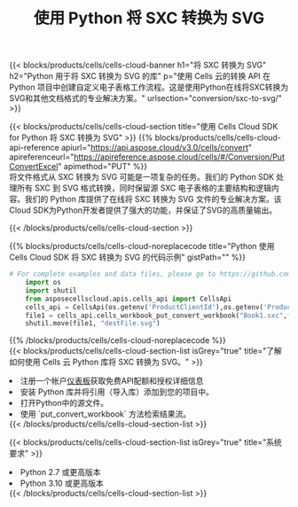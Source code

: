 ﻿---
title: 使用 Python 将 SXC 转换为 SVG
description: 利用Python的Aspose.Cells Cloud SDK将SXC格式文件转换为SVG格式文件。
kwords: Excel, Convert SXC to SVG, REST, Python
howto: How to convert SXC to SVG using Aspose.Cells Cloud Python library.
---
{{< blocks/products/cells/cells-cloud-banner h1="将 SXC 转换为 SVG" h2="Python 用于将 SXC 转换为 SVG 的库" p="使用 Cells 云的转换 API 在 Python 项目中创建自定义电子表格工作流程。这是使用Python在线将SXC转换为SVG和其他文档格式的专业解决方案。" urlsection="conversion/sxc-to-svg/" >}}

{{< blocks/products/cells/cells-cloud-section title="使用 Cells Cloud SDK for Python 将 SXC 转换为 SVG" >}}
{{% blocks/products/cells/cells-cloud-api-reference apiurl="https://api.aspose.cloud/v3.0/cells/convert" apireferenceurl="https://apireference.aspose.cloud/cells/#/Conversion/PutConvertExcel" apimethod="PUT" %}}
<br/>
将文件格式从 SXC 转换为 SVG 可能是一项复杂的任务。我们的 Python SDK 处理所有 SXC 到 SVG 格式转换，同时保留源 SXC 电子表格的主要结构和逻辑内容。我们的 Python 库提供了在线将 SXC 转换为 SVG 文件的专业解决方案。该Cloud SDK为Python开发者提供了强大的功能，并保证了SVG的高质量输出。

{{< /blocks/products/cells/cells-cloud-section >}}

{{% blocks/products/cells/cells-cloud-noreplacecode title="Python 使用 Cells Cloud SDK 将 SXC 转换为 SVG 的代码示例" gistPath="" %}}
 
```python
# For complete examples and data files, please go to https://github.com/aspose-cells-cloud/aspose-cells-cloud-python/
    import os
    import shutil
    from asposecellscloud.apis.cells_api import CellsApi
    cells_api = CellsApi(os.getenv('ProductClientId'),os.getenv('ProductClientSecret'))
    file1 = cells_api.cells_workbook_put_convert_workbook("Book1.sxc",format="svg")
    shutil.move(file1, "destFile.svg")     
```
 
{{% /blocks/products/cells/cells-cloud-noreplacecode %}}
<br/>
{{< blocks/products/cells/cells-cloud-section-list isGrey="true" title="了解如何使用 Cells 云 Python 库将 SXC 转换为 SVG。" >}}
<li>注册一个帐户<a href="https://dashboard.aspose.cloud/">仪表板</a>获取免费API配额和授权详细信息</li>
<li>安装 Python 库并将引用（导入库）添加到您的项目中。</li>
<li>打开Python中的源文件。</li>
<li>使用 `put_convert_workbook` 方法检索结果流。</li>
{{< /blocks/products/cells/cells-cloud-section-list >}}

{{< blocks/products/cells/cells-cloud-section-list isGrey="true" title="系统要求" >}}
<li>Python 2.7 或更高版本</li>
<li>Python 3.10 或更高版本</li>
{{< /blocks/products/cells/cells-cloud-section-list >}}
